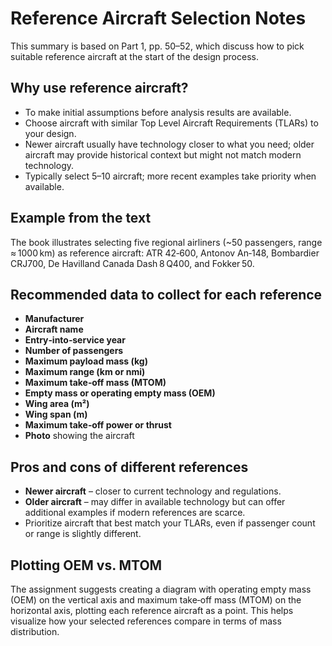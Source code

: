 # Reference Aircraft Selection Notes

This summary is based on Part 1, pp. 50–52, which discuss how to pick suitable reference aircraft at the start of the design process.

## Why use reference aircraft?
* To make initial assumptions before analysis results are available.
* Choose aircraft with similar Top Level Aircraft Requirements (TLARs) to your design.
* Newer aircraft usually have technology closer to what you need; older aircraft may provide historical context but might not match modern technology.
* Typically select 5–10 aircraft; more recent examples take priority when available.

## Example from the text
The book illustrates selecting five regional airliners (~50 passengers, range ≈ 1000 km) as reference aircraft:
ATR 42‑600, Antonov An‑148, Bombardier CRJ700, De Havilland Canada Dash 8 Q400, and Fokker 50.

## Recommended data to collect for each reference
* **Manufacturer**
* **Aircraft name**
* **Entry‑into‑service year**
* **Number of passengers**
* **Maximum payload mass (kg)**
* **Maximum range (km or nmi)**
* **Maximum take‑off mass (MTOM)**
* **Empty mass or operating empty mass (OEM)**
* **Wing area (m²)**
* **Wing span (m)**
* **Maximum take‑off power or thrust**
* **Photo** showing the aircraft

## Pros and cons of different references
* **Newer aircraft** – closer to current technology and regulations.
* **Older aircraft** – may differ in available technology but can offer additional examples if modern references are scarce.
* Prioritize aircraft that best match your TLARs, even if passenger count or range is slightly different.

## Plotting OEM vs. MTOM
The assignment suggests creating a diagram with operating empty mass (OEM) on the vertical axis and maximum take‑off mass (MTOM) on the horizontal axis, plotting each reference aircraft as a point. This helps visualize how your selected references compare in terms of mass distribution.
